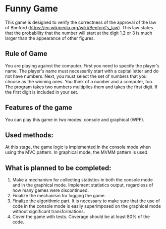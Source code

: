 <h1> Funny Game </h1>

This game is designed to verify the correctness of the approval of the law of Bonford (https://en.wikipedia.org/wiki/Benford's_law). This law states that the probability that the number will start at the digit 1,2 or 3 is much larger than the appearance of other figures.

## Rule of Game

You are playing against the computer. First you need to specify the player's name. The player's name must necessarily start with a capital letter and do not have numbers. Next, you must select the set of numbers that you choose as the winning ones. You think of a number and a computer, too. The program takes two numbers multiplies them and takes the first digit. If the first digit is included in your set.

## Features of the game

You can play this game in two modes: console and graphical (WPF).

## Used methods:

At this stage, the game logic is implemented in the console mode when using the MVС pattern. In graphical mode, the MVМM pattern is used.

## What is planned to be completed:
1. Make a mechanism for collecting statistics in both the console mode and in the graphical mode. Implement statistics output, regardless of how many games were discontinued.
2. Finalize the mechanism for logging the game.
3. Finalize the algorithmic part. It is necessary to make sure that the use of code in the console mode is easily superimposed on the graphical mode without significant transformations.
4. Cover the game with tests. Coverage should be at least 80% of the code.

